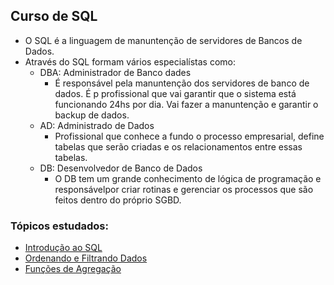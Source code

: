 ## Curso de SQL
 - O SQL é a linguagem de manuntenção de servidores de Bancos de Dados.
 - Através do SQL formam vários especialístas como:
     - DBA: Administrador de Banco dades
       - É responsável pela manuntenção dos servidores de banco de dados. É p profissional que vai garantir que o sistema está funcionando 24hs por dia. Vai fazer a manuntenção e garantir o backup de dados.
     - AD: Administrado de Dados
       -  Profissional que conhece a fundo o processo empresarial, define tabelas que serão criadas e os relacionamentos entre essas tabelas.
    - DB: Desenvolvedor de Banco de Dados
      - O DB tem um grande conhecimento de lógica de programação e responsávelpor criar rotinas e gerenciar os processos que são feitos dentro do próprio SGBD.

### Tópicos estudados:
- [Introdução ao SQL](https://github.com/Raii-Azevedo/SQL/tree/main/INTRODUÇÃO%20AO%20SQL)
- [Ordenando e Filtrando Dados](https://github.com/Raii-Azevedo/SQL/tree/main/ORDENANDO%20E%20FILTRANDO%20DADOS)
- [Funções de Agregação](https://github.com/Raii-Azevedo/SQL/tree/main/FUNÇÕES%20DE%20AGREGAÇÃO)
